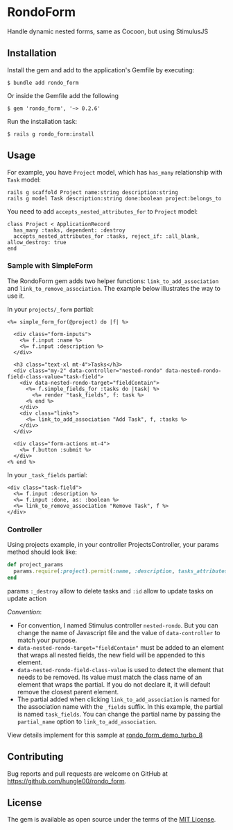 # RondoForm

Handle dynamic nested forms, same as Cocoon, but using StimulusJS

## Installation

Install the gem and add to the application's Gemfile by executing:

    $ bundle add rondo_form

Or inside the Gemfile add the following

    $ gem 'rondo_form', '~> 0.2.6'

Run the installation task:

    $ rails g rondo_form:install

## Usage

For example, you have `Project` model, which has `has_many` relationship with `Task` model:

```
rails g scaffold Project name:string description:string
rails g model Task description:string done:boolean project:belongs_to
```

You need to add `accepts_nested_attributes_for` to `Project` model:

```
class Project < ApplicationRecord
  has_many :tasks, dependent: :destroy
  accepts_nested_attributes_for :tasks, reject_if: :all_blank, allow_destroy: true
end
```

### Sample with SimpleForm

The RondoForm gem adds two helper functions: `link_to_add_association` and `link_to_remove_association`.
The example below illustrates the way to use it.

In your `projects/_form` partial:

``` erb
<%= simple_form_for(@project) do |f| %>

  <div class="form-inputs">
    <%= f.input :name %>
    <%= f.input :description %>
  </div>

  <h3 class="text-xl mt-4">Tasks</h3>
  <div class="my-2" data-controller="nested-rondo" data-nested-rondo-field-class-value="task-field">
    <div data-nested-rondo-target="fieldContain">
      <%= f.simple_fields_for :tasks do |task| %>
        <%= render "task_fields", f: task %>
      <% end %>
    </div>
    <div class="links">
      <%= link_to_add_association "Add Task", f, :tasks %>
    </div>
  </div>

  <div class="form-actions mt-4">
    <%= f.button :submit %>
  </div>
<% end %>
```

In your `_task_fields` partial:

``` erb
<div class="task-field">
  <%= f.input :description %>
  <%= f.input :done, as: :boolean %>
  <%= link_to_remove_association "Remove Task", f %>
</div>
```

### Controller

Using projects example, in your controller ProjectsController, your params method should look like:
``` ruby
def project_params
  params.require(:project).permit(:name, :description, tasks_attributes: [:description, :done, :_destroy, :id])
end
```

params `:_destroy` allow to delete tasks and `:id` allow to update tasks on update action


_Convention_:

- For convention, I named Stimulus controller `nested-rondo`. But you can change the name of Javascript file and the value of `data-controller` to match your purpose.
- `data-nested-rondo-target="fieldContain"` must be added to an element that wraps all nested fields, the new field will be appended to this element.
- `data-nested-rondo-field-class-value` is used to detect the element that needs to be removed. Its value must match the class name of an element that wraps the partial. If you do not declare it, it will default remove the closest parent element.
- The partial added when clicking `link_to_add_association` is named for the association name with the `_fields` suffix. In this example, the partial is named `task_fields`. You can change the partial name by passing the `partial_name` option to `link_to_add_association`.

View details implement for this sample at [rondo_form_demo_turbo_8](https://github.com/hungle00/turbo_8_demos/tree/rondo_form)

## Contributing

Bug reports and pull requests are welcome on GitHub at https://github.com/hungle00/rondo_form.

## License

The gem is available as open source under the terms of the [MIT License](https://opensource.org/licenses/MIT).
